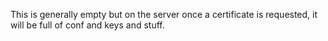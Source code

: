This is generally empty but on the server once a certificate is requested, it 
will be full of conf and keys and stuff.
